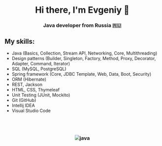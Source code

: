 <h1 align="center">Hi there, I'm Evgeniy 🤝</h1> 
<h3 align="center">Java developer from Russia 🇷🇺</h3>

## My skills:
* Java (Basics, Collection, Stream API, Networking, Core, Multithreading)
* Design patterns (Builder, Singleton, Factory, Method, Proxy, Decorator, Adapter, Command, Iterator)
* SQL (MySQL, PostgreSQL)
* Spring framework (Core, JDBC Template, Web, Data, Boot, Security)
* ORM (Hibernate)
* REST, Jackson
* HTML, CSS, Thymeleaf
* Unit Testing (JUnit, Mockito)
* Git (GitHub)
* Intellij IDEA
* Visual Studio Code
</br>
</br>

<h3 align="center">
  <image align="center" src="https://img.shields.io/badge/java-%23ED8B00.svg?style=for-the-badge&logo=java&logoColor=white)" alt="java"/>
</h3>
